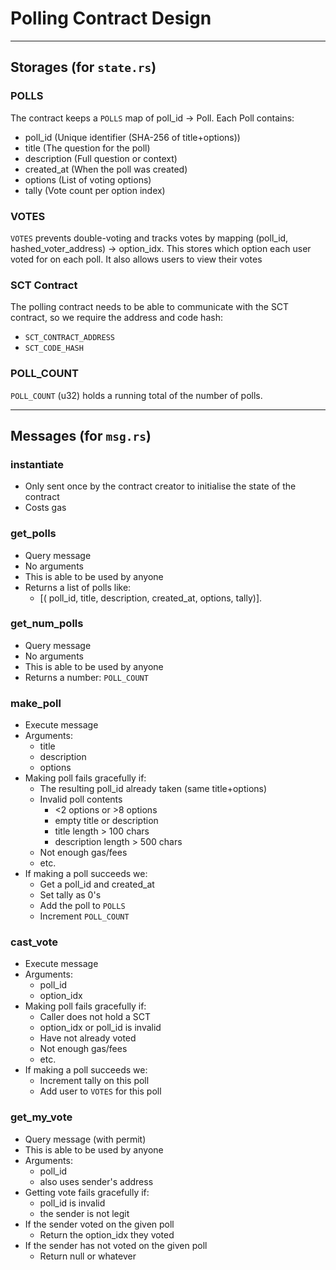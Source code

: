
# Polling Contract Design

---

## Storages (for `state.rs`)

### POLLS
The contract keeps a `POLLS` map of poll_id -> Poll.
Each Poll contains:
- poll_id   (Unique identifier (SHA-256 of title+options))
- title     (The question for the poll)
- description     (Full question or context)
- created_at     (When the poll was created)
- options     (List of voting options)
- tally     (Vote count per option index)

### VOTES
`VOTES` prevents double-voting and tracks votes by mapping (poll_id, hashed_voter_address) -> option_idx. This stores which option each user voted for on each poll. It also allows users to view their votes

### SCT Contract
The polling contract needs to be able to communicate with the SCT contract, so we require the address and code hash:
- `SCT_CONTRACT_ADDRESS`
- `SCT_CODE_HASH`

### POLL_COUNT
`POLL_COUNT` (u32) holds a running total of the number of polls.

---

## Messages (for `msg.rs`)

### instantiate
- Only sent once by the contract creator to initialise the state of the contract
- Costs gas

### get_polls
- Query message
- No arguments
- This is able to be used by anyone
- Returns a list of polls like: 
   - [( poll_id, title, description, created_at, options, tally)].

### get_num_polls
- Query message
- No arguments
- This is able to be used by anyone
- Returns a number: `POLL_COUNT`

### make_poll
- Execute message
- Arguments:
   - title
   - description
   - options
- Making poll fails gracefully if:
   - The resulting poll_id already taken (same title+options)
   - Invalid poll contents 
     - <2 options or >8 options
     - empty title or description
     - title length > 100 chars
     - description length > 500 chars
   - Not enough gas/fees
   - etc.
- If making a poll succeeds we:
   - Get a poll_id and created_at
   - Set tally as 0's
   - Add the poll to `POLLS`
   - Increment `POLL_COUNT`


### cast_vote
- Execute message
- Arguments:
   - poll_id
   - option_idx
- Making poll fails gracefully if:
   - Caller does not hold a SCT
   - option_idx or poll_id is invalid
   - Have not already voted
   - Not enough gas/fees
   - etc.
- If making a poll succeeds we:
   - Increment tally on this poll
   - Add user to `VOTES` for this poll

### get_my_vote
- Query message (with permit)
- This is able to be used by anyone
- Arguments:
   - poll_id
   - also uses sender's address
- Getting vote fails gracefully if:
   - poll_id is invalid
   - the sender is not legit
- If the sender voted on the given poll
   - Return the option_idx they voted
- If the sender has not voted on the given poll
   - Return null or whatever
